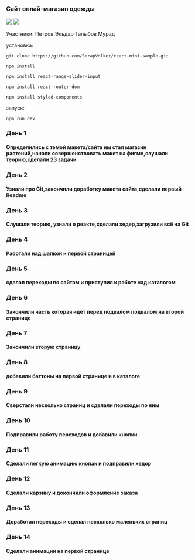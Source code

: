 # 

<h3>Cайт онлай-магазин одежды </h3>
<img src="https://github.com/SerapVolker/react-mini-sample/assets/171007658/bad90d34-e166-47ba-98c8-c9a1825a73f3">
<img src="https://github.com/SerapVolker/react-mini-sample/assets/171007658/14ce40bc-1bb9-4882-bd31-852ef69d8cbc">

Участники:
Петров Эльдар 
Талыбов Мурад


установка:
```
git clone https://github.com/SerapVolker/react-mini-sample.git
```
```
npm install
```
```
npm install react-range-slider-input
```
```
npm install react-router-dom
```
```
npm install styled-components
```

запуск:
```
npm run dev
```

<h3>День 1</h3>
<h4>Определились с темой макета/сайта им стал магазин растений,начали совершенствовать макет на фигме,слушали теорию,сделали 23 задачи<h4> 
<h3>День 2</h3>
<h4>Узнали про Git,закончили доработку макета сайта,сделали первый Readme</h4>
<h3>День 3</h3>
<h4>Слушали теорию, узнали о реакте,сделали хедер,загрузили всё на Git</h4>
<h3>День 4</h3>
<h4>Работали над шапкой и первой страницей</h4>
<h3>День 5</h3>
<h4>сделал переходы по сайтам и приступил к работе над каталогом</h4>
<h3>День 6</h3>
<h4>Закончили часть которая идёт перед подвалом подвалом на второй странице</h4>
<h3>День 7</h3>
<h4>Закончили вторую страницу </h4> 
<h3>День 8</h3>
<h4>добавили баттоны на первой странице и в каталоге</h4>
<h3>День 9</h3> 
<h4>Сверстали несколько страниц и сделали переходы по ним</h4>
<h3>День 10</h3> 
<h4>Подправили работу переходов и добавили кнопки</h4>
<h3>День 11</h3>
<h4>Сделали легкую анимацию кнопак и подправили хедор</h4>
<h3>День 12</h3>
<h4>Сделали карзину и докончили оформление заказа</h4>
<h3>День 13</h3>
<h4>Доработал переходы и сделал несколько маленьких страниц</h4>
<h3>День 14</h3>
<h4>Сделали анимации на первой странице</h4>


